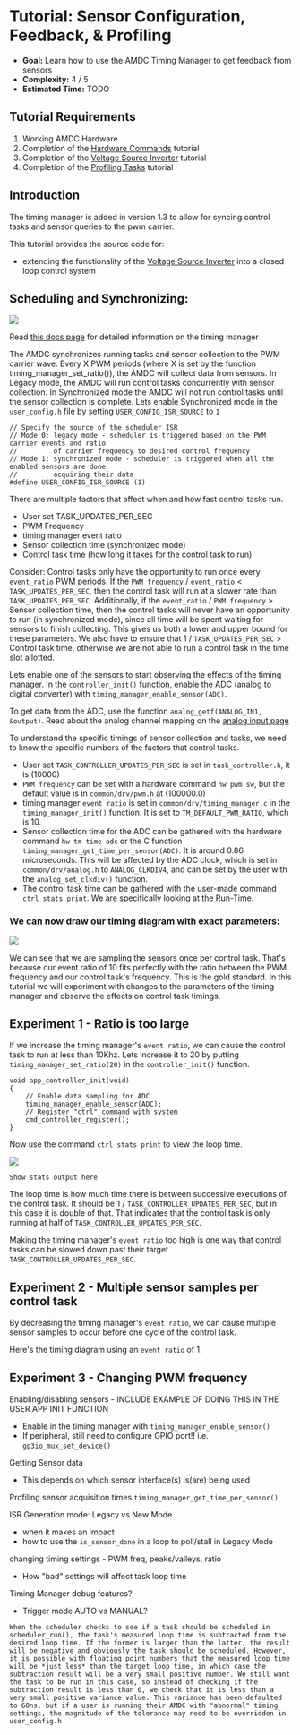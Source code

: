 # Tutorial: Sensor Configuration, Feedback, & Profiling

- **Goal:** Learn how to use the AMDC Timing Manager to get feedback from sensors
- **Complexity:** 4 / 5
- **Estimated Time:** TODO


## Tutorial Requirements

1. Working AMDC Hardware
2. Completion of the [Hardware Commands](/getting-started/tutorials/hw-commands/index.md) tutorial
3. Completion of the [Voltage Source Inverter](/getting-started/tutorials/vsi/index.md) tutorial
4. Completion of the [Profiling Tasks](/getting-started/tutorials/profiling-tasks/index.md) tutorial

## Introduction 

The timing manager is added in version 1.3 to allow for syncing control tasks and sensor queries to the pwm carrier.

This tutorial provides the source code for:
* extending the functionality of the [Voltage Source Inverter](/getting-started/tutorials/vsi/index.md) into a closed loop control system

## Scheduling and Synchronizing:

![](images/timing.png)

Read [this docs page](/firmware/arch/timing-manager.md) for detailed information on the timing manager

The AMDC synchronizes running tasks and sensor collection to the PWM carrier wave. Every X PWM periods (where X is set by the function timing_manager_set_ratio()), the AMDC will collect data from sensors. In Legacy mode, the AMDC will run control tasks concurrently with sensor collection. In Synchronized mode the AMDC will not run control tasks until the sensor collection is complete. Lets enable Synchronized mode in the `user_config.h` file by setting `USER_CONFIG_ISR_SOURCE` to `1`

```
// Specify the source of the scheduler ISR
// Mode 0: legacy mode - scheduler is triggered based on the PWM carrier events and ratio
//         of carrier frequency to desired control frequency
// Mode 1: synchronized mode - scheduler is triggered when all the enabled sensors are done
//         acquiring their data
#define USER_CONFIG_ISR_SOURCE (1)
```

There are multiple factors that affect when and how fast control tasks run.
 - User set TASK_UPDATES_PER_SEC
 - PWM Frequency
 - timing manager event ratio
 - Sensor collection time (synchronized mode)
 - Control task time (how long it takes for the control task to run)

Consider: Control tasks only have the opportunity to run once every `event_ratio` PWM periods. If the `PWM frequency` / `event_ratio` < `TASK_UPDATES_PER_SEC`, then the control task will run at a slower rate than `TASK_UPDATES_PER_SEC`. Additionally, if the `event_ratio` / `PWM frequency` > Sensor collection time, then the control tasks will never have an opportunity to run (in synchronized mode), since all time will be spent waiting for sensors to finish collecting. This gives us both a lower and upper bound for these parameters. We also have to ensure that 1 / `TASK_UPDATES_PER_SEC` > Control task time, otherwise we are not able to run a control task in the time slot allotted.

Lets enable one of the sensors to start observing the effects of the timing manager. In the `controller_init()` function, enable the ADC (analog to digital converter) with `timing_manager_enable_sensor(ADC)`.

To get data from the ADC, use the function `analog_getf(ANALOG_IN1, &output)`. Read about the analog channel mapping on the [analog input page](/hardware/subsystems/analog.md)

To understand the specific timings of sensor collection and tasks, we need to know the specific numbers of the factors that control tasks.
 - User set `TASK_CONTROLLER_UPDATES_PER_SEC` is set in `task_controller.h`, it is (10000)
 - `PWM frequency` can be set with a hardware command `hw pwm sw`, but the default value is in `common/drv/pwm.h` at (100000.0)
 - timing manager `event ratio` is set in `common/drv/timing_manager.c` in the `timing_manager_init()` function. It is set to `TM_DEFAULT_PWM_RATIO`, which is 10.
 - Sensor collection time for the ADC can be gathered with the hardware command `hw tm time adc` or the C function `timing_manager_get_time_per_sensor(ADC)`. It is around 0.86 microseconds. This will be affected by the ADC clock, which is set in `common/drv/analog.h` to `ANALOG_CLKDIV4`, and can be set by the user with the `analog_set_clkdiv()` function.
 - The control task time can be gathered with the user-made command `ctrl stats print`. We are specifically looking at the Run-Time.

### We can now draw our timing diagram with exact parameters:

![](images/tmVSI.svg)

We can see that we are sampling the sensors once per control task. That's because our event ratio of 10 fits perfectly with the ratio between the PWM frequency and our control task's frequency. This is the gold standard. In this tutorial we will experiment with changes to the parameters of the timing manager and observe the effects on control task timings.

## Experiment 1 - Ratio is too large

If we increase the timing manager's `event ratio`, we can cause the control task to run at less than 10Khz. Lets increase it to 20 by putting `timing_manager_set_ratio(20)` in the `controller_init()` function.

```
void app_controller_init(void)
{
    // Enable data sampling for ADC
    timing_manager_enable_sensor(ADC);
    // Register "ctrl" command with system
    cmd_controller_register();
}
```

Now use the command `ctrl stats print` to view the loop time.

![](images/tmVSI20.svg)

```
Show stats output here
```

The loop time is how much time there is between successive executions of the control task. It should be 1 / `TASK_CONTROLLER_UPDATES_PER_SEC`, but in this case it is double of that. That indicates that the control task is only running at half of `TASK_CONTROLLER_UPDATES_PER_SEC`.

Making the timing manager's `event ratio` too high is one way that control tasks can be slowed down past their target `TASK_CONTROLLER_UPDATES_PER_SEC`.

## Experiment 2 - Multiple sensor samples per control task

By decreasing the timing manager's `event ratio`, we can cause multiple sensor samples to occur before one cycle of the control task.

Here's the timing diagram using an `event ratio` of 1.



## Experiment 3 - Changing PWM frequency


Enabling/disabling sensors - INCLUDE EXAMPLE OF DOING THIS IN THE USER APP INIT FUNCTION
- Enable in the timing manager with `timing_manager_enable_sensor()`
- If peripheral, still need to configure GPIO port!! i.e. `gp3io_mux_set_device()`

Getting Sensor data
- This depends on which sensor interface(s) is(are) being used 

Profiling sensor acquisition times `timing_manager_get_time_per_sensor()`

ISR Generation mode: Legacy vs New Mode
- when it makes an impact
- how to use the `is_sensor_done` in a loop to poll/stall in Legacy Mode

changing timing settings - PWM freq, peaks/valleys, ratio
- How "bad" settings will affect task loop time

Timing Manager debug features?
- Trigger mode AUTO vs MANUAL?


```{warning}
When the scheduler checks to see if a task should be scheduled in scheduler_run(), the task's measured loop time is subtracted from the desired loop time. If the former is larger than the latter, the result will be negative and obviously the task should be scheduled. However, it is possible with floating point numbers that the measured loop time will be *just less* than the target loop time, in which case the subtraction result will be a very small positive number. We still want the task to be run in this case, so instead of checking if the subtraction result is less than 0, we check that it is less than a very small positive variance value. This variance has been defaulted to 60ns, but if a user is running their AMDC with "abnormal" timing settings, the magnitude of the tolerance may need to be overridden in user_config.h
```
